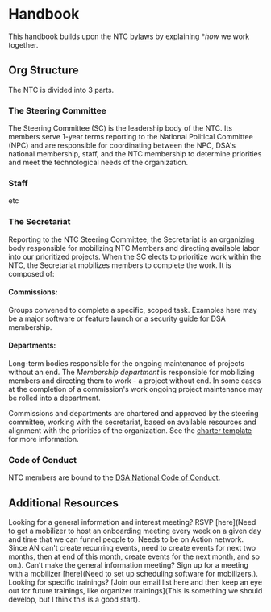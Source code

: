 # Handbook

This handbook builds upon the NTC [bylaws](/ntc-bylaws.md) by explaining **how* we work together.

## Org Structure

The NTC is divided into 3 parts.

### The Steering Committee

The Steering Committee (SC) is the leadership body of the NTC. Its members serve 1-year terms reporting to the National Political Committee (NPC) and are responsible for coordinating between the NPC, DSA's national membership, staff, and the NTC membership to determine priorities and meet the technological needs of the organization.

### Staff

etc

### The Secretariat

Reporting to the NTC Steering Committee, the Secretariat is an organizing body responsible for mobilizing NTC Members and directing available labor into our prioritized projects. When the SC elects to prioritize work within the NTC, the Secretariat mobilizes members to complete the work. It is composed of:

#### Commissions:
Groups convened to complete a specific, scoped task. Examples here may be a major software or feature launch or a security guide for DSA membership.

#### Departments:
 Long-term bodies responsible for the ongoing maintenance of projects without an end. The *Membership department* is responsible for mobilizing members and directing them to work - a project without end. In some cases at the completion of a commission's work ongoing project maintenance may be rolled into a department.

Commissions and departments are chartered and approved by the steering committee, working with the secretariat, based on available resources and alignment with the priorities of the organization. See the [charter template](charter-template-for-new-commissions-and-departments) for more information.

### Code of Conduct

NTC members are bound to the [DSA National Code of Conduct](https://www.dsausa.org/dsa-code-of-conduct-for-members/).

## Additional Resources
Looking for a general information and interest meeting? RSVP [here](Need to get a mobilizer to host an onboarding meeting every week on a given day and time that we can funnel people to. Needs to be on Action network. Since AN can't create recurring events, need to create events for next two months, then at end of this month, create events for the next month, and so on.).
Can’t make the general information meeting? Sign up for a meeting with a mobilizer [here](Need to set up scheduling software for mobilizers.).
Looking for specific trainings? [Join our email list here and then keep an eye out for future trainings, like organizer trainings](This is something we should develop, but I think this is a good start).

